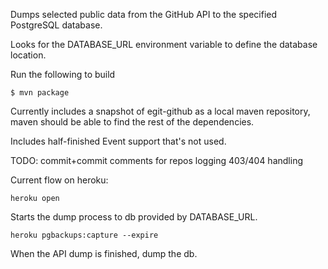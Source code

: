 Dumps selected public data from the GitHub API to the specified PostgreSQL database.

Looks for the DATABASE_URL environment variable to define the database location.

Run the following to build

`$ mvn package`

Currently includes a snapshot of egit-github as a local maven repository, maven
should be able to find the rest of the dependencies.

Includes half-finished Event support that's not used.

TODO:
commit+commit comments for repos
logging
403/404 handling

Current flow on heroku:

`heroku open`

Starts the dump process to db provided by DATABASE_URL.

`heroku pgbackups:capture --expire`

When the API dump is finished, dump the db.